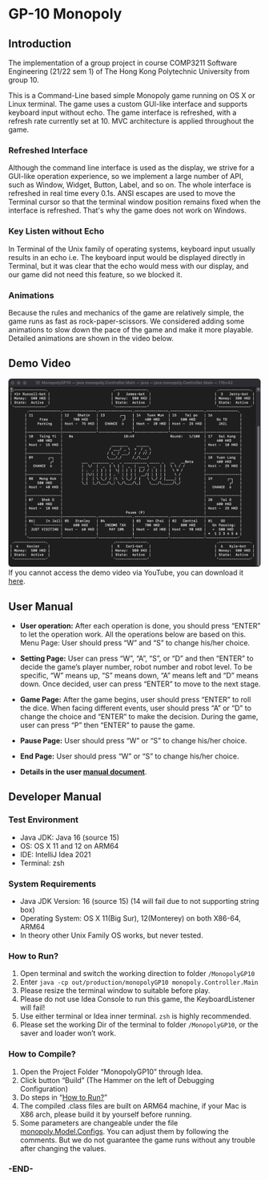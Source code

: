 # GP-10 Monopoly
## Introduction
The implementation of a group project in course COMP3211 Software Engineering (21/22 sem 1) of The Hong Kong Polytechnic 
University from group 10.

This is a Command-Line based simple Monopoly game running on OS X or Linux terminal. The game uses a custom GUI-like 
interface and supports keyboard input without echo. The game interface is refreshed, with a refresh rate currently set 
at 10. MVC architecture is applied throughout the game.


### Refreshed Interface
Although the command line interface is used as the display, we strive for a GUI-like operation experience, so we 
implement a large number of API, such as Window, Widget, Button, Label, and so on. The whole interface
is refreshed in real time every 0.1s. ANSI escapes are used to move the Terminal cursor so that the terminal window 
position remains fixed when the interface is refreshed. That's why the game does not work on Windows.
### Key Listen without Echo
In Terminal of the Unix family of operating systems, keyboard input usually results in an echo i.e. The keyboard input
would be displayed directly in Terminal, but it was clear that the echo would mess with our display, and our game 
did not need this feature, so we blocked it.
### Animations
Because the rules and mechanics of the game are relatively simple, the game runs as fast as rock-paper-scissors. We 
considered adding some animations to slow down the pace of the game and make it more playable. Detailed animations are 
shown in the video below.

## Demo Video
[![Watch the video](images/gameboard.png)](https://www.youtube-nocookie.com/embed/D5y0iqo7b1o)
If you cannot access the demo video via YouTube, you can download it [here](images/Group10%20Video.mp4).

## User Manual
- **User operation:** After each operation is done, you should press “ENTER” to let the operation work. All the operations below are based on this. 
Menu Page: User should press “W” and “S” to change his/her choice.
- **Setting Page:** User can press “W”, “A”, “S”, or “D” and then “ENTER” to decide the game’s player number, robot number and robot level. To be specific, “W” means up, “S” means down, “A” means left and “D” means down. Once decided, user can press “ENTER” to move to the next stage.
- **Game Page:** After the game begins, user should press “ENTER” to roll the dice.
When facing different events, user should press “A” or “D” to change the choice and “ENTER” to make the decision.
During the game, user can press “P” then “ENTER” to pause the game.
- **Pause Page:** User should press “W” or “S” to change his/her choice.
- **End Page:** User should press “W” or “S” to change his/her choice.

- **Details in the user [manual document](User%20Manual.pdf)**.

## Developer Manual
### Test Environment
- Java JDK: Java 16 (source 15)
- OS: OS X 11 and 12 on ARM64
- IDE: IntelliJ Idea 2021
- Terminal: zsh

### System Requirements
- Java JDK Version: 16 (source 15) (14 will fail due to not supporting string box)
- Operating System: OS X 11(Big Sur), 12(Monterey) on both X86-64, ARM64 
- In theory other Unix Family OS works, but never tested.

### How to Run?
1. Open terminal and switch the working direction to folder `/MonopolyGP10`
2. Enter `java -cp out/production/monopolyGP10 monopoly.Controller.Main`
3. Please resize the terminal window to suitable before play.
4. Please do not use Idea Console to run this game, the KeyboardListener will fail!
5. Use either terminal or Idea inner terminal. `zsh` is highly recommended.
6. Please set the working Dir of the terminal to folder `/MonopolyGP10`, or the saver and loader won’t work.

### How to Compile?
1. Open the Project Folder “MonopolyGP10” through Idea.
2. Click button “Build” (The Hammer on the left of Debugging Configuration)
3. Do steps in “[How to Run?](#how-to-run)”
4. The compiled .class files are built on ARM64 machine, if your Mac is X86 arch, please build it 
by yourself before running.
5. Some parameters are changeable under the file [monopoly.Model.Configs](src/monopoly/Model/Configs.java). 
You can adjust them by following the comments. But we do not guarantee the game runs without any trouble after changing the values.

### -END-
